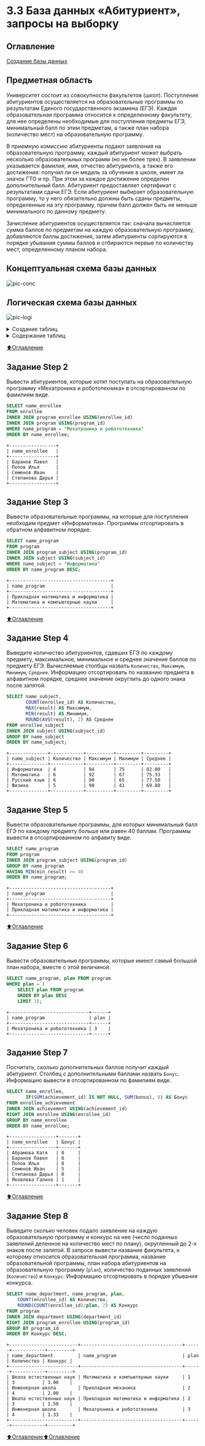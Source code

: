 # 3.3 База данных «Абитуриент», запросы на выборку

## Оглавление

[Создание базы данных](#Создание-базы-данных)

## Предметная область

Университет состоит из совокупности факультетов (школ). Поступление абитуриентов осуществляется на образовательные программы по результатам Единого государственного экзамена (ЕГЭ). Каждая образовательная программа относится к определенному факультету, для нее определены необходимые для поступления предметы ЕГЭ, минимальный балл по этим предметам, а также план набора (количество мест) на образовательную программу.

В приемную комиссию абитуриенты подают заявления на образовательную программу, каждый абитуриент может выбрать несколько образовательных программ (но не более трех). В заявлении указывается фамилия, имя, отчество абитуриента, а также его достижения: получил ли он медаль за обучение в школе, имеет ли значок ГТО и пр. При этом за каждое достижение определен дополнительный балл. Абитуриент предоставляет сертификат с результатами сдачи  ЕГЭ. Если абитуриент выбирает образовательную программу, то у него обязательно должны быть сданы предметы, определенные на эту программу, причем балл должен быть не меньше минимального по данному предмету.

Зачисление абитуриентов осуществляется так: сначала вычисляется сумма баллов по предметам на каждую образовательную программу, добавляются баллы достижения, затем абитуриенты сортируются в порядке убывания суммы баллов и отбираются первые по количеству мест, определенному планом набора.

## Концептуальная схема базы данных

![pic-conc](https://ucarecdn.com/b39b62db-8870-428b-a279-e5e0d5241195/)

## Логическая схема базы данных

![pic-logi](https://ucarecdn.com/12fe86b0-6e53-4d8b-ba52-64f48d692adb/)

<details>
<summary>Создание таблиц</summary><tt><blockquote>
create table department(
department_id INT PRIMARY KEY AUTO_INCREMENT,
name_department VARCHAR(30)
);

insert into department(name_department)
values('Инженерная школа'),
	('Школа естественных наук');

create table subject(
subject_id INT PRIMARY KEY AUTO_INCREMENT,
name_subject VARCHAR(30)
);

insert into subject(name_subject)
values ('Русский язык'),
	   ('Математика'),
       ('Физика'),
       ('Информатика');
       
create table program(
	program_id INT PRIMARY KEY AUTO_INCREMENT,
    name_program VARCHAR(50),
    department_id INT,
    plan INT,
    FOREIGN KEY (department_id) REFERENCES department (department_id));
    
insert into program(name_program,department_id,plan)
values 
	('Прикладная математика и информатика',2,2),
    ('Математика и компьютерные науки',2,1),
    ('Прикладная механика',1,2),
    ('	Мехатроника и робототехника',1,3)
    ;
    
         
create table enrollee(
	enrollee_id INT PRIMARY KEY AUTO_INCREMENT,
    name_enrollee varchar(50)
    );
insert into enrollee(name_enrollee)
values
	('Баранов Павел'),
    ('Абрамова Катя'),
    ('Семенов Иван'),
    ('Яковлева Галина'),
    ('Попов Илья'),
    ('Степанова Дарья')
    ;

create table achievement(
	achievement_id INT PRIMARY KEY AUTO_INCREMENT,
    name_achievement VARCHAR(30),
    bonus INT
    );
insert into achievement(name_achievement,bonus)
values
	('Золотая медаль',5),
    ('Серебряная медаль',3),
    ('Золотой значок ГТО',3),
    ('Серебряный значок ГТО',1)
    ;

create table enrollee_achievement(
	enrollee_achiev_id INT PRIMARY KEY AUTO_INCREMENT,
    enrollee_id INT,
    achievement_id INT,
    FOREIGN KEY (enrollee_id) REFERENCES enrollee (enrollee_id),
    FOREIGN KEY (achievement_id) REFERENCES achievement(achievement_id));
    
insert into enrollee_achievement(enrollee_id,achievement_id)
values (1,2),
	   (1,3),
       (3,1),
       (4,4),
       (5,1),
       (5,3);

create table program_subject(
	program_subject_id INT PRIMARY KEY AUTO_INCREMENT,
    program_id INT,
    subject_id INT,
    min_result INT,
    foreign key (program_id) references program (program_id),
    foreign key (subject_id) references subject (subject_id));
    
insert into program_subject (program_id,subject_id,min_result)
values  (1,1,40),
		(1,2,50),
        (1,4,60),
        (2,1,30),
        (2,2,50),
        (2,4,60),
        (3,1,30),
        (3,2,45),
        (3,3,45),
        (4,1,40),
        (4,2,45),
        (4,3,45);


create table program_enrollee(
	program_enrollee_id INT PRIMARY KEY AUTO_INCREMENT,
    program_id INT,
    enrollee_id INT,
    foreign key (program_id) references program (program_id),
    foreign key (enrollee_id) references enrollee (enrollee_id)
    );
    
insert into program_enrollee(program_id,enrollee_id)
values  (3,1),
		(4,1),
        (1,1),
        (2,2),
        (1,2),
        (1,3),
        (2,3),
        (4,3),
        (3,4),
        (3,5),
        (4,5),
        (2,6),
        (3,6),
        (4,6);

create table enrollee_subject(
	enrollee_subject_id INT PRIMARY KEY AUTO_INCREMENT,
    enrollee_id INT,
    subject_id INT,
    result INT,
    foreign key (enrollee_id) references enrollee (enrollee_id),
    foreign key (subject_id) references subject (subject_id)
    );
    
insert into enrollee_subject(enrollee_id,subject_id,result)
values 
		(1,1,68),
        (1,2,70),
        (1,3,41),
        (1,4,75),
        (2,1,75),
        (2,2,70),
        (2,4,81),
        (3,1,85),
        (3,2,67),
        (3,3,90),
        (3,4,78),
        (4,1,82),
        (4,2,86),
        (4,3,70),
        (5,1,65),
        (5,2,67),
        (5,3,60),
        (6,1,90),
        (6,2,92),
        (6,3,88),
        (6,4,94);
</blockquote></tt></details>

<details>
<summary>Содержание таблиц</summary><tt><blockquote>
Query result: department
+---------------+-------------------------+
| department_id | name_department         |
+---------------+-------------------------+
| 1             | Инженерная школа        |
| 2             | Школа естественных наук |
+---------------+-------------------------+
Query result:program
+------------+-------------------------------------+---------------+------+
| program_id | name_program                        | department_id | plan |
+------------+-------------------------------------+---------------+------+
| 1          | Прикладная математика и информатика | 2             | 2    |
| 2          | Математика и компьютерные науки     | 2             | 1    |
| 3          | Прикладная механика                 | 1             | 2    |
| 4          | Мехатроника и робототехника         | 1             | 3    |
+------------+-------------------------------------+---------------+------+
Query result: program_enrollee
+---------------------+------------+-------------+
| program_enrollee_id | program_id | enrollee_id |
+---------------------+------------+-------------+
| 1                   | 3          | 1           |
| 2                   | 4          | 1           |
| 3                   | 1          | 1           |
| 4                   | 2          | 2           |
| 5                   | 1          | 2           |
| 6                   | 1          | 3           |
| 7                   | 2          | 3           |
| 8                   | 4          | 3           |
| 9                   | 3          | 4           |
| 10                  | 3          | 5           |
| 11                  | 4          | 5           |
| 12                  | 2          | 6           |
| 13                  | 3          | 6           |
| 14                  | 4          | 6           |
+---------------------+------------+-------------+
Query result: program_subject
+--------------------+------------+------------+------------+
| program_subject_id | program_id | subject_id | min_result |
+--------------------+------------+------------+------------+
| 1                  | 1          | 1          | 40         |
| 2                  | 1          | 2          | 50         |
| 3                  | 1          | 4          | 60         |
| 4                  | 2          | 1          | 30         |
| 5                  | 2          | 2          | 50         |
| 6                  | 2          | 4          | 60         |
| 7                  | 3          | 1          | 30         |
| 8                  | 3          | 2          | 45         |
| 9                  | 3          | 3          | 45         |
| 10                 | 4          | 1          | 40         |
| 11                 | 4          | 2          | 45         |
| 12                 | 4          | 3          | 45         |
+--------------------+------------+------------+------------+
Query result: subject
+------------+--------------+
| subject_id | name_subject |
+------------+--------------+
| 1          | Русский язык |
| 2          | Математика   |
| 3          | Физика       |
| 4          | Информатика  |
+------------+--------------+
Query result: enrollee
+-------------+-----------------+
| enrollee_id | name_enrollee   |
+-------------+-----------------+
| 1           | Баранов Павел   |
| 2           | Абрамова Катя   |
| 3           | Семенов Иван    |
| 4           | Яковлева Галина |
| 5           | Попов Илья      |
| 6           | Степанова Дарья |
+-------------+-----------------+
Query result: enrollee_achievement
+--------------------+-------------+----------------+
| enrollee_achiev_id | enrollee_id | achievement_id |
+--------------------+-------------+----------------+
| 1                  | 1           | 2              |
| 2                  | 1           | 3              |
| 3                  | 3           | 1              |
| 4                  | 4           | 4              |
| 5                  | 5           | 1              |
| 6                  | 5           | 3              |
+--------------------+-------------+----------------+
Query result: achievement
+----------------+-----------------------+-------+
| achievement_id | name_achievement      | bonus |
+----------------+-----------------------+-------+
| 1              | Золотая медаль        | 5     |
| 2              | Серебряная медаль     | 3     |
| 3              | Золотой значок ГТО    | 3     |
| 4              | Серебряный значок ГТО | 1     |
+----------------+-----------------------+-------+
Affected rows: 4
</blockquote></tt></details>

[:arrow_up:Оглавление](#Оглавление)

## Задание Step 2
Вывести абитуриентов, которые хотят поступать на образовательную программу «Мехатроника и робототехника» в отсортированном по фамилиям виде.
```SQL
SELECT name_enrollee
FROM enrollee
INNER JOIN program_enrollee USING(enrollee_id)
INNER JOIN program USING(program_id)
WHERE name_program = "Мехатроника и робототехника"
ORDER BY name_enrollee;
```
```
+-----------------+
| name_enrollee   |
+-----------------+
| Баранов Павел   |
| Попов Илья      |
| Семенов Иван    |
| Степанова Дарья |
+-----------------+
```

## Задание Step 3
Вывести образовательные программы, на которые для поступления необходим предмет «Информатика». Программы отсортировать в обратном алфавитном порядке.
```SQL
SELECT name_program
FROM program
INNER JOIN program_subject USING(program_id)
INNER JOIN subject USING(subject_id)
WHERE name_subject = "Информатика"
ORDER BY name_program DESC;
```
```
+-------------------------------------+
| name_program                        |
+-------------------------------------+
| Прикладная математика и информатика |
| Математика и компьютерные науки     |
+-------------------------------------+
```
[:arrow_up:Оглавление](#Оглавление)

## Задание Step 4
Выведите количество абитуриентов, сдавших ЕГЭ по каждому предмету, максимальное, минимальное и среднее значение баллов по предмету ЕГЭ. Вычисляемые столбцы назвать `Количество`, `Максимум`, `Минимум`, `Среднее`. Информацию отсортировать по названию предмета в алфавитном порядке, среднее значение округлить до одного знака после запятой.
```SQL
SELECT name_subject,
       COUNT(enrollee_id) AS Количество,
       MAX(result) AS Максимум,
       MIN(result) AS Минимум,
       ROUND(AVG(result), 2) AS Среднее
FROM enrollee_subject
INNER JOIN subject USING(subject_id)
GROUP BY name_subject
ORDER BY name_subject;
```
```
+--------------+------------+----------+---------+---------+
| name_subject | Количество | Максимум | Минимум | Среднее |
+--------------+------------+----------+---------+---------+
| Информатика  | 4          | 94       | 75      | 82.00   |
| Математика   | 6          | 92       | 67      | 75.33   |
| Русский язык | 6          | 90       | 65      | 77.50   |
| Физика       | 5          | 90       | 41      | 69.80   |
+--------------+------------+----------+---------+---------+
```

## Задание Step 5
Вывести образовательные программы, для которых минимальный балл ЕГЭ по каждому предмету больше или равен 40 баллам. Программы вывести в отсортированном по алфавиту виде.
```SQL
SELECT name_program
FROM program
INNER JOIN program_subject USING(program_id)
GROUP BY name_program
HAVING MIN(min_result) >= 40
ORDER BY name_program;
```
```
+-------------------------------------+
| name_program                        |
+-------------------------------------+
| Мехатроника и робототехника         |
| Прикладная математика и информатика |
+-------------------------------------+
```

[:arrow_up:Оглавление](#Оглавление)

## Задание Step 6
Вывести образовательные программы, которые имеют самый большой план набора,  вместе с этой величиной.
```SQL
SELECT name_program, plan FROM program
WHERE plan = (
    SELECT plan FROM program
    ORDER BY plan DESC
    LIMIT 1);
```
```
+-----------------------------+------+
| name_program                | plan |
+-----------------------------+------+
| Мехатроника и робототехника | 3    |
+-----------------------------+------+
```

## Задание Step 7
Посчитать, сколько дополнительных баллов получит каждый абитуриент. Столбец с дополнительными баллами назвать `Бонус`. Информацию вывести в отсортированном по фамилиям виде.
```SQL
SELECT name_enrollee,
       IF(SUM(achievement_id) IS NOT NULL, SUM(bonus), 0) AS Бонус
FROM enrollee_achievement
INNER JOIN achievement USING(achievement_id)
RIGHT JOIN enrollee USING(enrollee_id)
GROUP BY name_enrollee
ORDER BY name_enrollee;
```
```
+-----------------+-------+
| name_enrollee   | Бонус |
+-----------------+-------+
| Абрамова Катя   | 0     |
| Баранов Павел   | 6     |
| Попов Илья      | 8     |
| Семенов Иван    | 5     |
| Степанова Дарья | 0     |
| Яковлева Галина | 1     |
+-----------------+-------+
```
[:arrow_up:Оглавление](#Оглавление)

## Задание Step 8
Выведите сколько человек подало заявление на каждую образовательную программу и конкурс на нее (число поданных заявлений деленное на количество мест по плану), округленный до 2-х знаков после запятой. В запросе вывести название факультета, к которому относится образовательная программа, название образовательной программы, план набора абитуриентов на образовательную программу (`plan`), количество поданных заявлений (`Количество`) и `Конкурс`. Информацию отсортировать в порядке убывания конкурса.
```SQL
SELECT name_department, name_program, plan,
    COUNT(enrollee_id) AS Количество,
    ROUND(COUNT(enrollee_id)/plan, 2) AS Конкурс
FROM program
INNER JOIN department USING(department_id)
RIGHT JOIN program_enrollee USING(program_id)
GROUP BY program_id
ORDER BY Конкурс DESC;
```
```
+-------------------------+-------------------------------------+------+------------+---------+
| name_department         | name_program                        | plan | Количество | Конкурс |
+-------------------------+-------------------------------------+------+------------+---------+
| Школа естественных наук | Математика и компьютерные науки     | 1    | 3          | 3.00    |
| Инженерная школа        | Прикладная механика                 | 2    | 4          | 2.00    |
| Школа естественных наук | Прикладная математика и информатика | 2    | 3          | 1.50    |
| Инженерная школа        | Мехатроника и робототехника         | 3    | 4          | 1.33    |
+-------------------------+-------------------------------------+------+------------+---------+
```


[:arrow_up:Оглавление](#Оглавление)[:arrow_up:Оглавление](#Оглавление)
